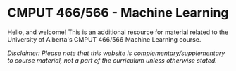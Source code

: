 # CMPUT 466/566 - Machine Learning
Hello, and welcome! This is an additional resource for material related to the University of Alberta's CMPUT 466/566 Machine Learning course.

_Disclaimer: Please note that this website is complementary/supplementary to course material, not a part of the curriculum unless otherwise stated._


